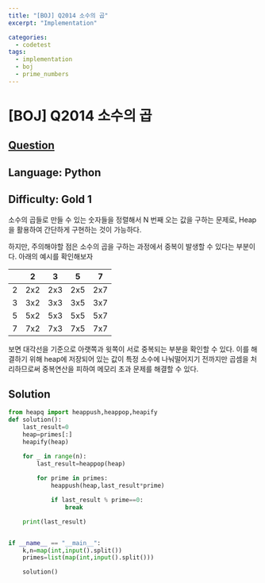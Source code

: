 ```yaml
---
title: "[BOJ] Q2014 소수의 곱"
excerpt: "Implementation"

categories:
  - codetest
tags:
  - implementation
  - boj
  - prime_numbers
---
```

# [BOJ] Q2014 소수의 곱
## [Question](https://www.acmicpc.net/problem/2014)
## Language: Python
## Difficulty: Gold 1

소수의 곱들로 만들 수 있는 숫자들을 정렬해서 N 번째 오는 값을 구하는 문제로, Heap을 활용하여 간단하게 구현하는 것이 가능하다.

하지만, 주의해야할 점은 소수의 곱을 구하는 과정에서 중복이 발생할 수 있다는 부분이다. 아래의 예시를 확인해보자

||2|3|5|7|
|--|--|--|--|--|
|2|2x2|2x3|2x5|2x7|
|3|3x2|3x3|3x5|3x7|
|5|5x2|5x3|5x5|5x7|
|7|7x2|7x3|7x5|7x7|

보면 대각선을 기준으로 아랫쪽과 윗쪽이 서로 중복되는 부분을 확인할 수 있다. 이를 해결하기 위해 heap에 저장되어 있는 값이 특정 소수에 나눠떨어지기 전까지만 곱셈을 처리하므로써 중복연산을 피하여 메모리 초과 문제를 해결할 수 있다.


## Solution 

```python
from heapq import heappush,heappop,heapify
def solution():
    last_result=0
    heap=primes[:]
    heapify(heap)

    for _ in range(n):
        last_result=heappop(heap)
        
        for prime in primes:
            heappush(heap,last_result*prime)

            if last_result % prime==0:
                break

    print(last_result)


if __name__ == "__main__":
    k,n=map(int,input().split())
    primes=list(map(int,input().split()))

    solution()
```
